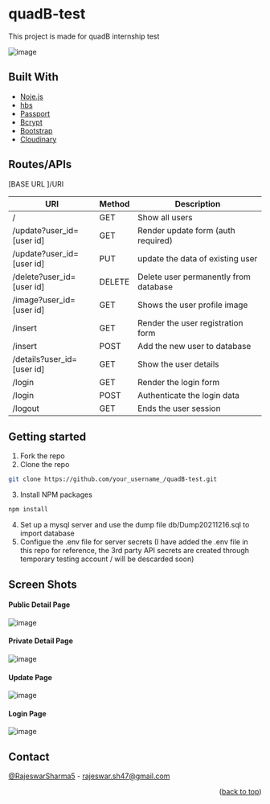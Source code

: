 <div id="top"></div>

# quadB-test
This project is made for quadB internship test

![image](https://user-images.githubusercontent.com/54684919/146399300-fb5d69fc-3130-4680-a7e3-f8f77086f27e.png)

## Built With
* [Noje.js](https://nodejs.org/en/)
* [hbs](https://www.npmjs.com/package/hbs)
* [Passport](http://www.passportjs.org/)
* [Bcrypt](https://www.npmjs.com/package/bcrypt)
* [Bootstrap](https://getbootstrap.com)
* [Cloudinary](https://cloudinary.com/)

## Routes/APIs
[BASE URL ]/URI

| URI                        | Method | Description                           |
|----------------------------|--------|---------------------------------------|
| /                          | GET    | Show all users                        |
| /update?user_id=[user id]  | GET    | Render update form (auth required)    |
| /update?user_id=[user id]  | PUT    | update the data of existing user      |
| /delete?user_id=[user id]  | DELETE | Delete user permanently from database |
| /image?user_id=[user id]   | GET    | Shows the user profile image          |
| /insert                    | GET    | Render the user registration form     |
| /insert                    | POST   | Add the new user to database          |
| /details?user_id=[user id] | GET    | Show the user details                 |
| /login                     | GET    | Render the login form                 |
| /login                     | POST   | Authenticate the login data           |
| /logout                    | GET    | Ends the user session                 |

## Getting started
 1. Fork the repo
 2. Clone the repo
   ```sh
   git clone https://github.com/your_username_/quadB-test.git
   ```
 3. Install NPM packages
   ```sh
   npm install
   ```
 4. Set up a mysql server and use the dump file db/Dump20211216.sql to import database
 5. Configue the .env file for server secrets (I have added the .env file in this repo for reference, the 3rd party API secrets are created through temporary testing account / will be descarded soon)
## Screen Shots
#### Public Detail Page
![image](https://user-images.githubusercontent.com/54684919/146407924-41a6af84-004b-42bc-8f24-788e6f68ddbb.png)
#### Private Detail Page
![image](https://user-images.githubusercontent.com/54684919/146408130-7fe7d88f-9fa9-4c60-b41d-751d5d1fcd5f.png)
#### Update Page
![image](https://user-images.githubusercontent.com/54684919/146408235-79c8b862-b15c-467d-8e1a-a82f967a7c37.png)
#### Login Page
![image](https://user-images.githubusercontent.com/54684919/146408496-b4b04157-2c1c-40f5-aa69-da53f2232859.png)

## Contact

[@RajeswarSharma5](https://twitter.com/RajeswarSharma5) - rajeswar.sh47@gmail.com

<p align="right">(<a href="#top">back to top</a>)</p>

